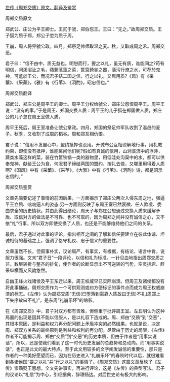 [左传《周郑交质》原文、翻译及鉴赏](https://www.vrrw.net/wx/13978.html)

周郑交质原文

郑武公、庄公为平王卿士。王贰于虢，郑伯怨王。王曰：“无之。”故周郑交质。王子狐为质于郑，郑公子忽为质于周。

王崩，周人将畀虢公政。四月，郑祭足帅师取温之麦。秋，又取成周之禾。周郑交恶。

君子曰：“信不由中，质无益也。明恕而行，要之以礼，虽无有质，谁能间之?苟有明信，涧溪沼沚之毛，蘋蘩蕰藻之菜，筐筥錡釜之器，潢污行潦之水，可荐於鬼神，可羞於王公，而况君子结二国之信，行之以礼，又焉用质?《风》有《采蘩》、《采蘋》，《雅》有《行苇》、《泂酌》，昭忠信也。”



周郑交质翻译

郑武公、郑庄公是周平王的卿士。周平王分权给虢公，郑庄公怨恨周平王。周平王说：“没有的事。”于是周王、郑国交换人质：周平王的儿子狐在郑国做人质，郑庄公的儿子忽在周王室做人质。

周平王死后，周王室准备让虢公掌政。四月，郑国的祭足帅军队收割了温邑的麦子。秋季，又收割了成周的稻谷。周和郑互相仇恨。

君子说：“信用不发自心中，盟约抵押也没用。开诚布公互相谅解地行事，用礼教约束，即使没有抵押，谁能离间他们呢?假如有真诚的信用，山涧溪流中的浮萍，蕨类水藻这样的菜，装在竹筐铁锅一类的器物里，用低洼处沟渠中的水，都可以供奉鬼神，献给王公为食，何况君子缔结两国的盟约，按礼去做，又哪里用得着人质啊?《国风》中有《采蘩》、《采苹》，《大雅》中有《行苇》、《泂酌》诗，都是昭示忠信的。”

周郑交质鉴赏

文章先简要记述了事情的前因后果，一方面揭示了郑庄公两次入侵东周之地，强逼平王立质、咄咄逼人的姿态;另一方面则反映了东周王室已然衰微、任人欺凌、委曲求全的历史情状。并由此得出结论，周天子与郑庄公想通过交换人质来缓解矛盾、取信对方的做法是不可靠、也不可取的，因为周郑之间并没有诚信之心，又不依“礼”行事，所以双方即使交换了人质，也还是不能够维持他们之间的关系。

最后，君子通过对此事的评论，指出相互之间的了解和信任要建立在彼此体谅、坦诚相待的基础之上，强调了恪守礼仪、忠于信义的重要性。

文章虽然不长，但叙事朴实，议论周严，有事实，有根据，有结论，语言中肯，说服力很强。文末“君子日”一段评论，以信和礼为标准。一针见血地指出周郑交质之非。数层转折与整齐的排旬，使作者的论断显示出不可逆转的气势，空灵排宕、辞采纵横而又风韵悠然。

自幽王烽火戏诸侯及平王东迁以来，周王权威早已实际崩溃。但周王及诸侯都没有将此事捅破。周郑交质作为一个可供观测或曰方便标记的事件点而成为周王权威崩溃的标志。《左传》认为周郑交质“无信(已堕落到需靠人质故曰无信)不礼(周郑上下失序故曰不礼)”，是东周“礼崩乐坏”的缩影。

在《周郑交质》中，君子对双方都有责难，但侧重于批评周王室。左丘明认为这种局面的出现是因其不能以信服人，是以礼驭下造成的。周、郑由“交质”到“交恶”，其根本原因，是利益和权力再分配问题上矛盾冲突的必然结果。也就是说，决定周、郑双方关系的最终原则是利益和权利的再分配。尽管由于历史的局限，《左传》作者不可能揭示周、郑由“交质”到“交恶”的历史本质，但由于作者是“用事实说话”，所以，还是使我们看到了这一时代历史发展的总趋势和总动向。而“用事实说话”，也正是此文的最大特点。至于此文用较多的文字阐发诚信的重要性，那只是作者的一种美好愿望而已，因为在历史进入“礼崩乐坏”的春秋时代以后，就很难看到各诸侯国“要之以礼”并“行之以礼”的事情了。《周郑交质》这篇文章反映了《左传》崇霸贬王思想。全文先讲事实，再进行评论，这是《左传》的典型写法。君子的议论以“礼信”为中心，引经据典，辞理畅达。对后世史论有极大的影响。

